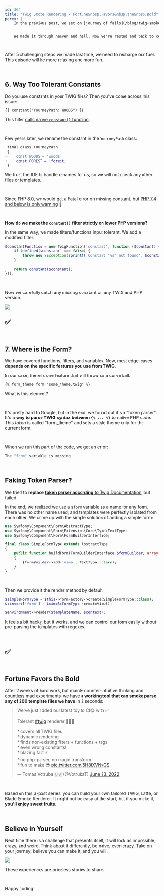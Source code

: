 ```yaml
---
id: 364
title: "Twig Smoke Rendering - Fortune&nbsp;Favors&nbsp;the&nbsp;Bold"
perex: |
    In the previous post, we set on [journey of fails](/blog/twig-smoke-rendering-journey-of-fails) with ups and downs. Well, mostly downs. I'm trying to be honest about the blind path process behind the final published work.


    We made it through heaven and hell. Now we're rested and back to continue. Can we smoke render twig templates, or shall we give up?

---
```


After 5 challenging steps we made last time, we need to recharge our fuel. This episode will be more relaxing and more fun.

<br>

## 6. Way Too Tolerant Constants

Do you use constants in your TWIG files? Then you've come across this issue:

```twig
{{ constant("YourneyPath::WOODS") }}
```

This filter [calls native `constant()` function](https://github.com/twigphp/Twig/blob/760341fa8c41c764a5a819a31deb3c5ad66befb1/src/Extension/CoreExtension.php#L1369).

<br>

Few years later, we rename the  constant in the `YourneyPath` class:

```diff
 final class YourneyPath
 {
-    const WOODS = 'woods;
+    const FOREST = 'forest;
 }
```

We trust the IDE to handle renames for us, so we will not check any other files or templates.

<br>

Since PHP 8.0, we would get a Fatal error on missing constant, but [PHP 7.4 and below is only warning](https://3v4l.org/NMPXC) 🚫

<br>

**How do we make the `constant()` filter strictly on lower PHP versions?**

In the same way, we made filters/functions input tolerant. We add a modified filter:

```php
$constantFunction = new TwigFunction('constant', function ($constant) {
    if (defined($constant) === false) {
        throw new \Exception(sprintf('Constant "%s" not found', $constant));
    }

    return constant($constant);
}));
```

<br>

Now we carefully catch any missing constant on any TWIG and PHP version.

<img src="/assets/images/posts/2022/frodo_and_sam.jpg" class="img-thumbnail" style="max-width: 30em">

## ✅

<br>

## 7. Where is the Form?

We have covered functions, filters, and variables. Now, most edge-cases **depends on the specific features you use from TWIG**.

In our case, there is one feature that will throw us a curve ball:

```twig
{% form_theme form "some_theme.twig" %}
```

What is this element?

<br>

It's pretty hard to Google, but in the end, we found out it's a "token parser". It's a **way to parse TWIG syntax between `{% ... %}`** to native PHP code. This *token* is called "form_theme" and sets a style theme only for the current form.

<br>

When we run this part of the code, we get an error:

```bash
The "form" variable is missing
```

<br>

## Faking Token Parser?

We tried to **replace** [**token parser according** to Twig Documentation](https://twig.symfony.com/doc/2.x/advanced.html#defining-a-token-parser), but failed.

In the end, we realized we use a `$form` variable as a name for any form. There was no other name used, and templates were perfectly isolated from each other. We come up with the simple solution of adding a simple form:

```php
use Symfony\Component\Form\AbstractType;
use Symfony\Component\Form\Extension\Core\Type\TextType;
use Symfony\Component\Form\FormBuilderInterface;

final class SimpleFormType extends AbstractType
{
    public function buildForm(FormBuilderInterface $formBuilder, array $options)
    {
        $formBuilder->add('name', TextType::class);
    }
}
```

<br>

Then we provide it the render method by default:

```php
$simpleFormType = $this->formFactory->create(SimpleFormType::class);
$context['form'] = $simpleFormType->createView();

$environment->render($templateName, $context);
```

It feels a bit hacky, but it works, and we can control our form easily without pre-parsing the templates with regexes.

<br>

## ✅

<br>

## Fortune Favors the Bold

After 2 weeks of hard work, but mainly counter-intuitive thinking and countless mad experiments, we have **a working tool that can smoke parse any of 200 template files we have** in 2 seconds:

<blockquote class="twitter-tweet"><p lang="en" dir="ltr">We&#39;ve just added our latest toy to CI😋 with ✅<br><br>Tolerant <a href="https://twitter.com/hashtag/twig?src=hash&amp;ref_src=twsrc%5Etfw">#twig</a> renderer 🎉🎉🎉<br><br>* covers all TWIG files<br>* dynamic rendering<br>* finds non-existing filters + functions + tags<br>* even wrong constants!<br>* blazing fast ⚡️<br>* no php-parser, no magic transform<br>* fun to make 😎 <a href="https://t.co/5H8iXVNyGS">pic.twitter.com/5H8iXVNyGS</a></p>&mdash; Tomas Votruba 🇺🇦 (@VotrubaT) <a href="https://twitter.com/VotrubaT/status/1540004210888040452?ref_src=twsrc%5Etfw">June 23, 2022</a></blockquote>

<script async src="https://platform.twitter.com/widgets.js" charset="utf-8"></script>

<br>

Based on this 3-post series, you can build your own tailored TWIG, Latte, or Blade Smoke Renderer. It might not be easy at the start, but if you make it, **you'll enjoy sweet fruits**.


<br>

## Believe in Yourself

Next time there is a challenge that presents itself, it will look as impossible, crazy, and weird. Think about it differently, be naive, even crazy. Take on your journey; believe you can make it, and you will.

<img src="/assets/images/posts/2022/frodo_end.jpg" class="img-thumbnail" style="max-width: 30em">

These experiences are priceless stories to share.

<br>

Happy coding!
